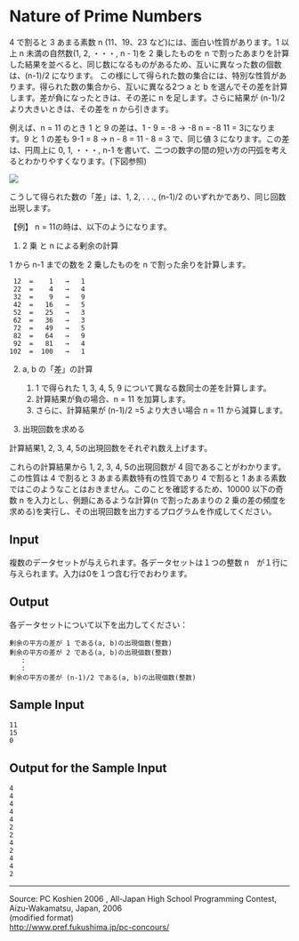 # Nature of Prime Numbers

4 で割ると 3 あまる素数 n (11、19、23 など)には、面白い性質があります。1 以上 n 未満の自然数(1, 2, ・・・, n - 1)を 2 乗したものを n で割ったあまりを計算した結果を並べると、同じ数になるものがあるため、互いに異なった数の個数は、(n-1)/2 になります。 この様にして得られた数の集合には、特別な性質があります。得られた数の集合から、互いに異なる2つ a と b を選んでその差を計算します。差が負になったときは、その差に n を足します。さらに結果が (n-1)/2 より大きいときは、その差を n から引きます。

例えば、n = 11 のとき 1 と 9 の差は、1 - 9 = -8 → -8 n = -8 11 = 3になります。9 と 1 の差も 9-1 = 8 → n - 8 = 11 - 8 = 3 で、同じ値 3 になります。この差は、円周上に 0, 1, ・・・, n-1 を書いて、二つの数字の間の短い方の円弧を考えるとわかりやすくなります。(下図参照)

![][1]   

こうして得られた数の「差」は、1, 2, . . ., (n-1)/2 のいずれかであり、同じ回数出現します。

【例】 n = 11の時は、以下のようになります。

1. 2 乗 と n による剰余の計算  

1 から n-1 までの数を 2 乗したものを n で割った余りを計算します。

     12  =    1   →   1
     22  =    4   →   4
     32  =    9   →   9
     42  =   16   →   5
     52  =   25   →   3
     62  =   36   →   3
     72  =   49   →   5
     82  =   64   →   9
     92  =   81   →   4
    102  =  100   →   1

2. a, b の「差」の計算  
  

    1. 1 で得られた 1, 3, 4, 5, 9 について異なる数同士の差を計算します。
    2. 計算結果が負の場合、n = 11 を加算します。
    3. さらに、計算結果が (n-1)/2 =5 より大きい場合 n = 11 から減算します。
  

3. 出現回数を求める  

計算結果1, 2, 3, 4, 5の出現回数をそれぞれ数え上げます。

これらの計算結果から 1, 2, 3, 4, 5の出現回数が 4 回であることがわかります。この性質は 4 で割ると 3 あまる素数特有の性質であり 4 で割ると 1 あまる素数ではこのようなことはおきません。このことを確認するため、10000 以下の奇数 n を入力とし、例題にあるような計算(n で割ったあまりの 2 乗の差の頻度を求める)を実行し、その出現回数を出力するプログラムを作成してください。

## Input

複数のデータセットが与えられます。各データセットは１つの整数 n　が１行に与えられます。入力は0を１つ含む行でおわります。

## Output

各データセットについて以下を出力してください：

    剰余の平方の差が 1 である(a, b)の出現個数(整数)
    剰余の平方の差が 2 である(a, b)の出現個数(整数)
       :
       :
    剰余の平方の差が (n-1)/2 である(a, b)の出現個数(整数)

## Sample Input

    11
    15
    0

## Output for the Sample Input

    4
    4
    4
    4
    4
    2
    2
    4
    2
    4
    4
    2

* * *

Source: PC Koshien 2006 , All-Japan High School Programming Contest, Aizu-Wakamatsu, Japan, 2006   
(modified format)   
<http://www.pref.fukushima.jp/pc-concours/>

[1]: IMAGE1/natureOfPrimeNumber1.gif
